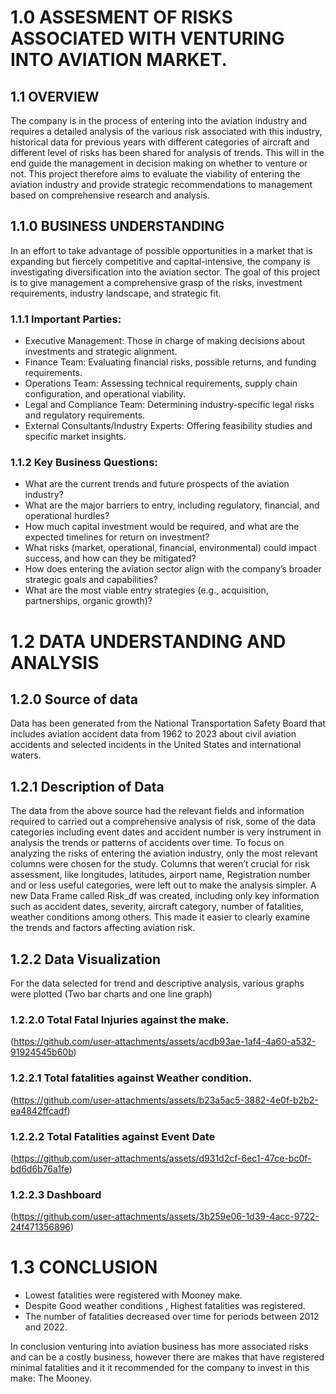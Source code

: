 # 1.0 ASSESMENT OF RISKS ASSOCIATED WITH VENTURING INTO AVIATION MARKET.
## 1.1 OVERVIEW
The company is in the process of entering into the aviation industry and requires a detailed analysis of the various risk associated with this industry, historical data for previous years with different categories of aircraft and different level of risks has been shared for analysis of trends. This will in the end guide the management in decision making on whether to venture or not.
This project therefore aims to evaluate the viability of entering the aviation industry and provide strategic recommendations to management based on comprehensive research and analysis.
## 1.1.0 BUSINESS UNDERSTANDING
In an effort to take advantage of possible opportunities in a market that is expanding but fiercely competitive and capital-intensive, the company is investigating diversification into the aviation sector. The goal of this project is to give management a comprehensive grasp of the risks, investment requirements, industry landscape, and strategic fit.
### 1.1.1 Important Parties:
* Executive Management: Those in charge of making decisions about investments and strategic alignment.
* Finance Team: Evaluating financial risks, possible returns, and funding requirements.
* Operations Team: Assessing technical requirements, supply chain configuration, and operational viability.
* Legal and Compliance Team: Determining industry-specific legal risks and regulatory requirements.
* External Consultants/Industry Experts: Offering feasibility studies and specific market insights.
### 1.1.2 Key Business Questions:
* What are the current trends and future prospects of the aviation industry?
* What are the major barriers to entry, including regulatory, financial, and operational hurdles?
* How much capital investment would be required, and what are the expected timelines for return on investment?
* What risks (market, operational, financial, environmental) could impact success, and how can they be mitigated?
* How does entering the aviation sector align with the company’s broader strategic goals and capabilities?
* What are the most viable entry strategies (e.g., acquisition, partnerships, organic growth)?
# 1.2 DATA UNDERSTANDING AND ANALYSIS
## 1.2.0 Source of data
Data has been generated from the National Transportation Safety Board that includes aviation accident data from 1962 to 2023 about civil aviation accidents and selected incidents in the United States and international waters.
## 1.2.1 Description of Data
The data from the above source had the relevant fields and information required to carried out a comprehensive analysis of risk, some of the data categories including event dates and accident number is very instrument in analysis the trends or patterns of accidents over time. To focus on analyzing the risks of entering the aviation industry, only the most relevant columns were chosen for the study. Columns that weren’t crucial for risk assessment, like longitudes, latitudes, airport name, Registration number and or less useful categories, were left out to make the analysis simpler. A new Data Frame called Risk_df was created, including only key information such as accident dates, severity, aircraft category, number of fatalities, weather conditions among others. This made it easier to clearly examine the trends and factors affecting aviation risk.
## 1.2.2 Data Visualization
For the data selected for trend and descriptive analysis, various graphs were plotted (Two bar charts and one line graph)
### 1.2.2.0 Total Fatal Injuries against the make.
(https://github.com/user-attachments/assets/acdb93ae-1af4-4a60-a532-91924545b60b)
### 1.2.2.1 Total fatalities against Weather condition.
(https://github.com/user-attachments/assets/b23a5ac5-3882-4e0f-b2b2-ea4842ffcadf)
### 1.2.2.2 Total Fatalities against Event Date
(https://github.com/user-attachments/assets/d931d2cf-6ec1-47ce-bc0f-bd6d6b76a1fe)
### 1.2.2.3 Dashboard
(https://github.com/user-attachments/assets/3b259e06-1d39-4acc-9722-24f471356896)
# 1.3 CONCLUSION
* Lowest fatalities were registered with Mooney make.
* Despite Good weather conditions , Highest fatalities was registered.
* The number of fatalities decreased over time for periods between 2012 and 2022.

In conclusion venturing into aviation business has more associated risks and can be a costly business, however there are makes that have registered minimal fatalities and it it recommended for the company to invest in this make: The Mooney.






